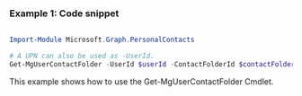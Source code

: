### Example 1: Code snippet

```powershell

Import-Module Microsoft.Graph.PersonalContacts

# A UPN can also be used as -UserId.
Get-MgUserContactFolder -UserId $userId -ContactFolderId $contactFolderId

```
This example shows how to use the Get-MgUserContactFolder Cmdlet.

